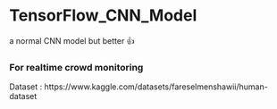 # TensorFlow_CNN_Model
a normal CNN model but better 👍
<h3> For realtime crowd monitoring </h3>
Dataset : https://www.kaggle.com/datasets/fareselmenshawii/human-dataset 
